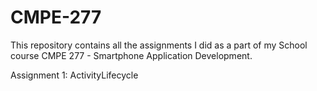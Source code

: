 # CMPE-277
This repository contains all the assignments I did as a part of my School course CMPE 277 - Smartphone Application Development.

Assignment 1: ActivityLifecycle
